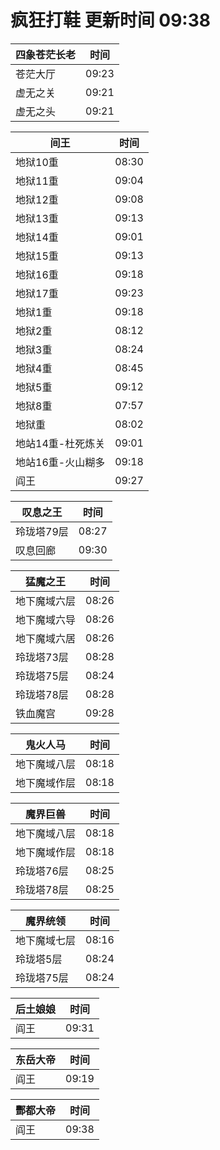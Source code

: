 # 疯狂打鞋 更新时间 09:38

| 四象苍茫长老   | 时间    |
|--------|-------|
| 苍茫大厅 | 09:23 |
| 虚无之关 | 09:21 |
| 虚无之头 | 09:21 |

| 间王   | 时间    |
|--------|-------|
| 地狱10重 | 08:30 |
| 地狱11重 | 09:04 |
| 地狱12重 | 09:08 |
| 地狱13重 | 09:13 |
| 地狱14重 | 09:01 |
| 地狱15重 | 09:13 |
| 地狱16重 | 09:18 |
| 地狱17重 | 09:23 |
| 地狱1重 | 09:18 |
| 地狱2重 | 08:12 |
| 地狱3重 | 08:24 |
| 地狱4重 | 08:45 |
| 地狱5重 | 09:12 |
| 地狱8重 | 07:57 |
| 地狱重 | 08:02 |
| 地站14重-杜死炼关 | 09:01 |
| 地站16重-火山糊多 | 09:18 |
| 阎王 | 09:27 |

| 叹息之王   | 时间    |
|--------|-------|
| 玲珑塔79层 | 08:27 |
| 叹息回廊 | 09:30 |

| 猛魔之王   | 时间    |
|--------|-------|
| 地下魔域六层 | 08:26 |
| 地下魔域六导 | 08:26 |
| 地下魔域六居 | 08:26 |
| 玲珑塔73层 | 08:28 |
| 玲珑塔75层 | 08:24 |
| 玲珑塔78层 | 08:28 |
| 铁血魔宫 | 09:28 |

| 鬼火人马   | 时间    |
|--------|-------|
| 地下魔域八层 | 08:18 |
| 地下魔域作层 | 08:18 |

| 魔界巨兽   | 时间    |
|--------|-------|
| 地下魔域八层 | 08:18 |
| 地下魔域作层 | 08:18 |
| 玲珑塔76层 | 08:25 |
| 玲珑塔78层 | 08:25 |

| 魔界统领   | 时间    |
|--------|-------|
| 地下魔域七层 | 08:16 |
| 玲珑塔5层 | 08:24 |
| 玲珑塔75层 | 08:24 |

| 后土娘娘   | 时间    |
|--------|-------|
| 阎王 | 09:31 |

| 东岳大帝   | 时间    |
|--------|-------|
| 阎王 | 09:19 |

| 酆都大帝   | 时间    |
|--------|-------|
| 阎王 | 09:38 |